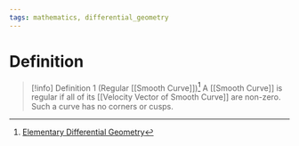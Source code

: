 ```yaml
---
tags: mathematics, differential_geometry
---
```


# Definition

> [!info] Definition 1 (Regular [[Smooth Curve]])[^1]
> A [[Smooth Curve]] is regular if all of its [[Velocity Vector of Smooth Curve]] are non-zero. Such a curve has no corners or cusps.

[^1]: [Elementary Differential Geometry](zotero://open-pdf/library/items/F6CCEWIU?page=36)